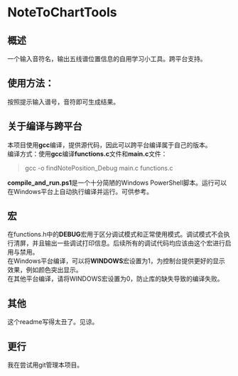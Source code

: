 # NoteToChartTools
## 概述
一个输入音符名，输出五线谱位置信息的自用学习小工具。跨平台支持。
## 使用方法：
按照提示输入谱号，音符即可生成结果。

## 关于编译与跨平台
本项目使用**gcc**编译，提供源代码，因此可以跨平台编译属于自己的版本。  
编译方式：使用**gcc**编译**functions.c**文件和**main.c**文件：  
> gcc -o findNotePosition_Debug main.c functions.c

**compile_and_run.ps1**是一个十分简陋的Windows PowerShell脚本。运行可以在Windows平台上自动执行编译并运行。可供参考。  

## 宏
在functions.h中的**DEBUG**宏用于区分调试模式和正常使用模式。调试模式不会执行清屏，并且输出一些调试打印信息。后续所有的调试代码均应该由这个宏进行启用与禁用。  
在Windows平台编译，可以将**WINDOWS**宏设置为1，为控制台提供更好的显示效果，例如颜色突出显示。  
在其他平台编译，请将WINDOWS宏设置为0，防止库的缺失导致的编译失败。 

## 其他
这个readme写得太丑了。见谅。

## 更行
我在尝试用git管理本项目。

